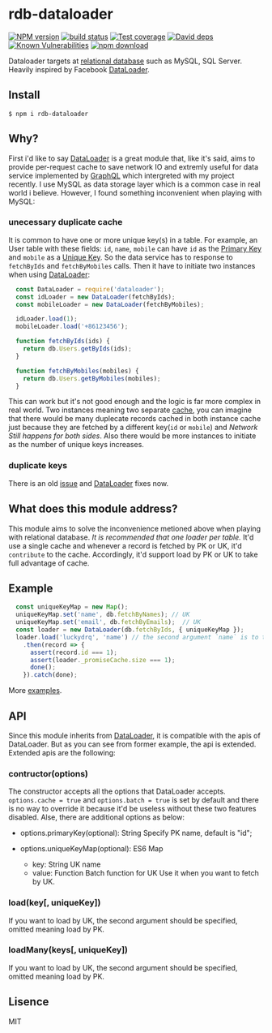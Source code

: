 # rdb-dataloader

[![NPM version][npm-image]][npm-url]
[![build status][travis-image]][travis-url]
[![Test coverage][codecov-image]][codecov-url]
[![David deps][david-image]][david-url]
[![Known Vulnerabilities][snyk-image]][snyk-url]
[![npm download][download-image]][download-url]

Dataloader targets at [relational database](https://en.wikipedia.org/wiki/Relational_database) such as MySQL, SQL Server. Heavily inspired by Facebook [DataLoader](https://github.com/facebook/dataloader/issues).

[npm-image]: https://img.shields.io/npm/v/rdb-dataloader.svg?style=flat-square
[npm-url]: https://npmjs.org/package/rdb-dataloader
[travis-image]: https://img.shields.io/travis/luckydrq/rdb-dataloader/master.svg?style=flat-square
[travis-url]: https://travis-ci.org/luckydrq/rdb-dataloader
[codecov-image]: https://codecov.io/gh/luckydrq/rdb-dataloader/branch/master/graph/badge.svg
[codecov-url]: https://codecov.io/gh/luckydrq/rdb-dataloader
[david-image]: https://img.shields.io/david/luckydrq/rdb-dataloader.svg?style=flat-square
[david-url]: https://david-dm.org/luckydrq/rdb-dataloader
[snyk-image]: https://snyk.io/test/npm/rdb-dataloader/badge.svg?style=flat-square
[snyk-url]: https://snyk.io/test/npm/rdb-dataloader
[download-image]: https://img.shields.io/npm/dm/rdb-dataloader.svg?style=flat-square
[download-url]: https://npmjs.org/package/rdb-dataloader

## Install
`$ npm i rdb-dataloader`

## Why?
First i'd like to say [DataLoader](https://github.com/facebook/dataloader/issues) is a great module that, like it's said, aims to provide per-request cache to save network IO and extremly useful for data service implemented by [GraphQL](http://graphql.org) which intergreted with my project recently. I use MySQL as data storage layer which is a common case in real world i believe. However, I found something inconvenient when playing with MySQL:

### unecessary duplicate cache
It is common to have one or more unique key(s) in a table. For example,
an User table with these fields: `id`, `name`, `mobile` can have
`id` as the [Primary Key](http://wiki.c2.com/?PrimaryKey) and `mobile`
as a [Unique Key](https://en.wikipedia.org/wiki/Unique_key). So the data service has to response to `fetchByIds` and `fetchByMobiles` calls. Then it
have to initiate two instances when using [DataLoader](https://github.com/facebook/dataloader):
```js
  const DataLoader = require('dataloader');
  const idLoader = new DataLoader(fetchByIds);
  const mobileLoader = new DataLoader(fetchByMobiles);

  idLoader.load(1);
  mobileLoader.load('+86123456');

  function fetchByIds(ids) {
    return db.Users.getByIds(ids);
  }

  function fetchByMobiles(mobiles) {
    return db.Users.getByMobiles(mobiles);
  }
```

This can work but it's not good enough and the logic is far more complex
in real world. Two instances meaning two separate [cache](https://github.com/facebook/dataloader/blob/master/src/index.js#L56), you can imagine
that there would be many duplecate records cached in both instance
cache just because they are fetched by a different key(`id` or
`mobile`) and *Network Still happens for both sides*. Also there would be more instances to initiate as the number
of unique keys increases.

### duplicate keys
There is an old [issue](https://github.com/facebook/dataloader/issues/49) and [DataLoader](https://github.com/facebook/dataloader) fixes now.

## What does this module address?
This module aims to solve the inconvenience metioned above when playing with relational database. *It is recommended that one loader per table.* It'd use a single cache and whenever a record is fetched by PK or UK, it'd `contribute` to the cache. Accordingly, it'd support load by PK or UK to take full advantage of cache.

## Example
```js
  const uniqueKeyMap = new Map();
  uniqueKeyMap.set('name', db.fetchByNames); // UK
  uniqueKeyMap.set('email', db.fetchByEmails);  // UK
  const loader = new DataLoader(db.fetchByIds, { uniqueKeyMap });
  loader.load('luckydrq', 'name') // the second argument `name` is to tell loader to fetchByNames
    .then(record => {
      assert(record.id === 1);
      assert(loader._promiseCache.size === 1);
      done();
    }).catch(done);
```

More [examples](https://github.com/luckydrq/rdb-dataloader/blob/master/test/index.test.js).

## API
Since this module inherits from [DataLoader](https://github.com/facebook/dataloader), it is compatible with the apis of DataLoader. But as you can see from former example, the api is extended. Extended apis are the following:

### contructor(options)
The constructor accepts all the options that DataLoader accepts. `options.cache = true` and `options.batch = true` is set by default and there is no way to override it because it'd be useless without these two features disabled. Alse, there are additional options as below:

- options.primaryKey(optional): String
Specify PK name, default is "id";

- options.uniqueKeyMap(optional): ES6 Map
  - key: String
    UK name
  - value: Function
    Batch function for UK
Use it when you want to fetch by UK.

### load(key[, uniqueKey])
If you want to load by UK, the second argument should be specified, omitted meaning load by PK.

### loadMany(keys[, uniqueKey])
If you want to load by UK, the second argument should be specified, omitted meaning load by PK.

## Lisence
MIT
